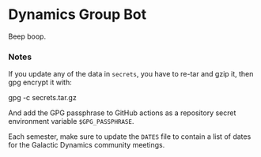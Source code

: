 # Dynamics Group Bot

Beep boop.


### Notes

If you update any of the data in `secrets`, you have to re-tar and gzip it, then gpg encrypt it with:

   gpg -c secrets.tar.gz


And add the GPG passphrase to GitHub actions as a repository secret environment
variable `$GPG_PASSPHRASE`.

Each semester, make sure to update the `DATES` file to contain a list of dates for the
Galactic Dynamics community meetings.
